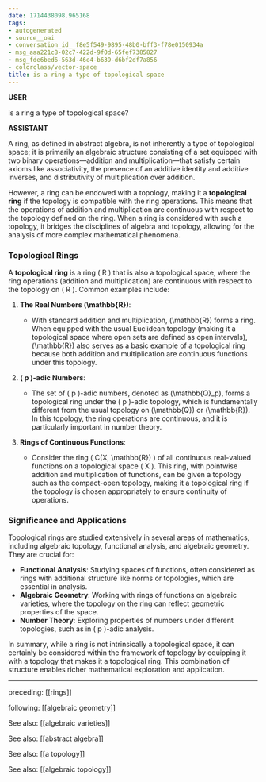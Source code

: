 ```yaml
---
date: 1714438098.965168
tags:
- autogenerated
- source__oai
- conversation_id__f8e5f549-9895-48b0-bff3-f78e0150934a
- msg_aaa221c8-02c7-422d-9f0d-65fef7385827
- msg_fde6bed6-563d-46e4-b639-d6bf2df7a856
- colorclass/vector-space
title: is a ring a type of topological space
---
```


**USER**

is a ring a type of topological space?


**ASSISTANT**

A ring, as defined in abstract algebra, is not inherently a type of topological space; it is primarily an algebraic structure consisting of a set equipped with two binary operations—addition and multiplication—that satisfy certain axioms like associativity, the presence of an additive identity and additive inverses, and distributivity of multiplication over addition. 

However, a ring can be endowed with a topology, making it a **topological ring** if the topology is compatible with the ring operations. This means that the operations of addition and multiplication are continuous with respect to the topology defined on the ring. When a ring is considered with such a topology, it bridges the disciplines of algebra and topology, allowing for the analysis of more complex mathematical phenomena.

### Topological Rings

A **topological ring** is a ring \( R \) that is also a topological space, where the ring operations (addition and multiplication) are continuous with respect to the topology on \( R \). Common examples include:

1. **The Real Numbers \(\mathbb{R}\)**:
   - With standard addition and multiplication, \(\mathbb{R}\) forms a ring. When equipped with the usual Euclidean topology (making it a topological space where open sets are defined as open intervals), \(\mathbb{R}\) also serves as a basic example of a topological ring because both addition and multiplication are continuous functions under this topology.

2. **\( p \)-adic Numbers**:
   - The set of \( p \)-adic numbers, denoted as \(\mathbb{Q}_p\), forms a topological ring under the \( p \)-adic topology, which is fundamentally different from the usual topology on \(\mathbb{Q}\) or \(\mathbb{R}\). In this topology, the ring operations are continuous, and it is particularly important in number theory.

3. **Rings of Continuous Functions**:
   - Consider the ring \( C(X, \mathbb{R}) \) of all continuous real-valued functions on a topological space \( X \). This ring, with pointwise addition and multiplication of functions, can be given a topology such as the compact-open topology, making it a topological ring if the topology is chosen appropriately to ensure continuity of operations.

### Significance and Applications

Topological rings are studied extensively in several areas of mathematics, including algebraic topology, functional analysis, and algebraic geometry. They are crucial for:

- **Functional Analysis**: Studying spaces of functions, often considered as rings with additional structure like norms or topologies, which are essential in analysis.
- **Algebraic Geometry**: Working with rings of functions on algebraic varieties, where the topology on the ring can reflect geometric properties of the space.
- **Number Theory**: Exploring properties of numbers under different topologies, such as in \( p \)-adic analysis.

In summary, while a ring is not intrinsically a topological space, it can certainly be considered within the framework of topology by equipping it with a topology that makes it a topological ring. This combination of structure enables richer mathematical exploration and application.


---

preceding: [[rings]]  


following: [[algebraic geometry]]

See also: [[algebraic varieties]]


See also: [[abstract algebra]]


See also: [[a topology]]


See also: [[algebraic topology]]
